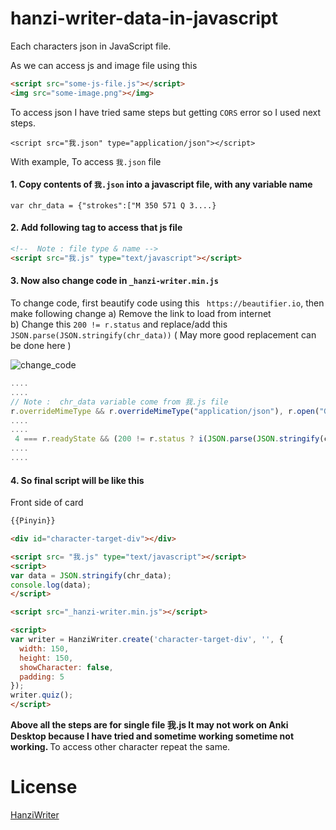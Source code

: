 # hanzi-writer-data-in-javascript
 Each characters json in JavaScript file.
 
As we can access js and image file using this
```html
<script src="some-js-file.js"></script>
<img src="some-image.png"></img>
```

To access json 
I have tried same steps but getting ```CORS``` error so I used next steps.
```
<script src="我.json" type="application/json"></script>
```

With example,
To access ```我.json``` file 

#### 1. Copy contents of ```我.json``` into a javascript file, with any variable name
```
var chr_data = {"strokes":["M 350 571 Q 3....}
```
#### 2. Add following tag to access that js file
```html
<!--  Note : file type & name -->
<script src="我.js" type="text/javascript"></script>
```

#### 3. Now also change code in ```_hanzi-writer.min.js```

To change code, first beautify code using this ``` https://beautifier.io```, then make following change
a) Remove the link to load from internet  
b) Change this ``` 200 != r.status ``` and replace/add this ```JSON.parse(JSON.stringify(chr_data))```
( May more good replacement can be done here )

![change_code](https://user-images.githubusercontent.com/12841290/83772020-804c5900-a6b5-11ea-9c0a-59b8ae7a45e0.PNG)

```javascript
....
....
// Note :  chr_data variable come from 我.js file
r.overrideMimeType && r.overrideMimeType("application/json"), r.open("GET", "", !0), r.onerror = function(t) {
....
....
 4 === r.readyState && (200 != r.status ? i(JSON.parse(JSON.stringify(chr_data))) : 0 !== r.status && n && n(r))
....
....

```
#### 4. So final script will be like this
Front side of card
```html
{{Pinyin}}

<div id="character-target-div"></div>

<script src= "我.js" type="text/javascript"></script>
<script>
var data = JSON.stringify(chr_data);
console.log(data);
</script>

<script src="_hanzi-writer.min.js"></script>

<script>
var writer = HanziWriter.create('character-target-div', '', {
  width: 150,
  height: 150,
  showCharacter: false,
  padding: 5
});
writer.quiz();
</script>
```

<b>Above all the steps are for single file 我.js 
It may not work on Anki Desktop because I have tried and sometime working sometime not working.
</b>
To access other character repeat the same.

# License
[HanziWriter](https://github.com/chanind/hanzi-writer-data)
